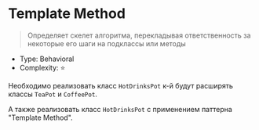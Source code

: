 # Template Method

> Определяет скелет алгоритма, перекладывая ответственность за
> некоторые его шаги на подклассы или методы

- Type: Behavioral
- Complexity: ⭐

Необходимо реализовать класс `HotDrinksPot` к-й будут расширять
классы `TeaPot` и `CoffeePot`.

А также реализовать класс `HotDrinksPot` с применением паттерна "Template Method".
